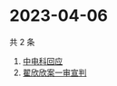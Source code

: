 # 2023-04-06

共 2 条

<!-- BEGIN ZHIHUSEARCH -->
<!-- 最后更新时间 Thu Apr 06 2023 04:09:54 GMT+0800 (China Standard Time) -->
1. [中电科回应](https://www.zhihu.com/search?q=中电科回应)
1. [翟欣欣案一审宣判](https://www.zhihu.com/search?q=翟欣欣案一审宣判)
<!-- END ZHIHUSEARCH -->
